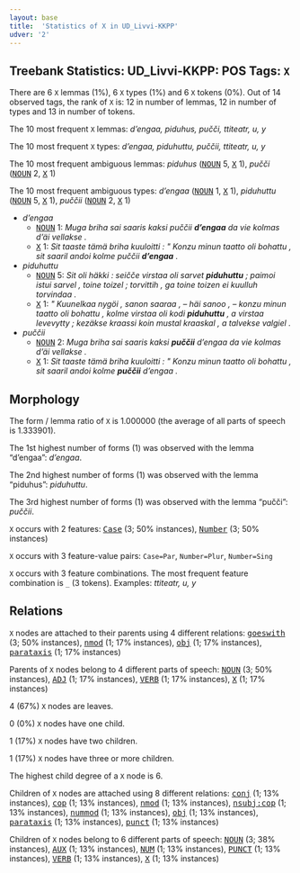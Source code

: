 ```yaml
---
layout: base
title:  'Statistics of X in UD_Livvi-KKPP'
udver: '2'
---
```


## Treebank Statistics: UD_Livvi-KKPP: POS Tags: `X`

There are 6 `X` lemmas (1%), 6 `X` types (1%) and 6 `X` tokens (0%).
Out of 14 observed tags, the rank of `X` is: 12 in number of lemmas, 12 in number of types and 13 in number of tokens.

The 10 most frequent `X` lemmas: <em>d’engaa, piduhus, pučči, ttiteatr, u, y</em>

The 10 most frequent `X` types:  <em>d’engaa, piduhuttu, puččii, ttiteatr, u, y</em>

The 10 most frequent ambiguous lemmas: <em>piduhus</em> (<tt><a href="olo_kkpp-pos-NOUN.html">NOUN</a></tt> 5, <tt><a href="olo_kkpp-pos-X.html">X</a></tt> 1), <em>pučči</em> (<tt><a href="olo_kkpp-pos-NOUN.html">NOUN</a></tt> 2, <tt><a href="olo_kkpp-pos-X.html">X</a></tt> 1)

The 10 most frequent ambiguous types:  <em>d’engaa</em> (<tt><a href="olo_kkpp-pos-NOUN.html">NOUN</a></tt> 1, <tt><a href="olo_kkpp-pos-X.html">X</a></tt> 1), <em>piduhuttu</em> (<tt><a href="olo_kkpp-pos-NOUN.html">NOUN</a></tt> 5, <tt><a href="olo_kkpp-pos-X.html">X</a></tt> 1), <em>puččii</em> (<tt><a href="olo_kkpp-pos-NOUN.html">NOUN</a></tt> 2, <tt><a href="olo_kkpp-pos-X.html">X</a></tt> 1)


* <em>d’engaa</em>
  * <tt><a href="olo_kkpp-pos-NOUN.html">NOUN</a></tt> 1: <em>Muga briha sai saaris kaksi puččii <b>d’engaa</b> da vie kolmas d’äi vellakse .</em>
  * <tt><a href="olo_kkpp-pos-X.html">X</a></tt> 1: <em>Sit taaste tämä briha kuuloitti : " Konzu minun taatto oli bohattu , sit saaril andoi kolme puččii <b>d’engaa</b> .</em>
* <em>piduhuttu</em>
  * <tt><a href="olo_kkpp-pos-NOUN.html">NOUN</a></tt> 5: <em>Sit oli häkki : seičče virstaa oli sarvet <b>piduhuttu</b> ; paimoi istui sarvel , toine toizel ; torvittih , ga toine toizen ei kuulluh torvindaa .</em>
  * <tt><a href="olo_kkpp-pos-X.html">X</a></tt> 1: <em>" Kuunelkaa nygöi , sanon saaraa , – häi sanoo , – konzu minun taatto oli bohattu , kolme virstaa oli kodi <b>piduhuttu</b> , a virstaa levevytty ; kezäkse kraassi koin mustal kraaskal , a talvekse valgiel .</em>
* <em>puččii</em>
  * <tt><a href="olo_kkpp-pos-NOUN.html">NOUN</a></tt> 2: <em>Muga briha sai saaris kaksi <b>puččii</b> d’engaa da vie kolmas d’äi vellakse .</em>
  * <tt><a href="olo_kkpp-pos-X.html">X</a></tt> 1: <em>Sit taaste tämä briha kuuloitti : " Konzu minun taatto oli bohattu , sit saaril andoi kolme <b>puččii</b> d’engaa .</em>

## Morphology

The form / lemma ratio of `X` is 1.000000 (the average of all parts of speech is 1.333901).

The 1st highest number of forms (1) was observed with the lemma “d’engaa”: <em>d’engaa</em>.

The 2nd highest number of forms (1) was observed with the lemma “piduhus”: <em>piduhuttu</em>.

The 3rd highest number of forms (1) was observed with the lemma “pučči”: <em>puččii</em>.

`X` occurs with 2 features: <tt><a href="olo_kkpp-feat-Case.html">Case</a></tt> (3; 50% instances), <tt><a href="olo_kkpp-feat-Number.html">Number</a></tt> (3; 50% instances)

`X` occurs with 3 feature-value pairs: `Case=Par`, `Number=Plur`, `Number=Sing`

`X` occurs with 3 feature combinations.
The most frequent feature combination is `_` (3 tokens).
Examples: <em>ttiteatr, u, y</em>


## Relations

`X` nodes are attached to their parents using 4 different relations: <tt><a href="olo_kkpp-dep-goeswith.html">goeswith</a></tt> (3; 50% instances), <tt><a href="olo_kkpp-dep-nmod.html">nmod</a></tt> (1; 17% instances), <tt><a href="olo_kkpp-dep-obj.html">obj</a></tt> (1; 17% instances), <tt><a href="olo_kkpp-dep-parataxis.html">parataxis</a></tt> (1; 17% instances)

Parents of `X` nodes belong to 4 different parts of speech: <tt><a href="olo_kkpp-pos-NOUN.html">NOUN</a></tt> (3; 50% instances), <tt><a href="olo_kkpp-pos-ADJ.html">ADJ</a></tt> (1; 17% instances), <tt><a href="olo_kkpp-pos-VERB.html">VERB</a></tt> (1; 17% instances), <tt><a href="olo_kkpp-pos-X.html">X</a></tt> (1; 17% instances)

4 (67%) `X` nodes are leaves.

0 (0%) `X` nodes have one child.

1 (17%) `X` nodes have two children.

1 (17%) `X` nodes have three or more children.

The highest child degree of a `X` node is 6.

Children of `X` nodes are attached using 8 different relations: <tt><a href="olo_kkpp-dep-conj.html">conj</a></tt> (1; 13% instances), <tt><a href="olo_kkpp-dep-cop.html">cop</a></tt> (1; 13% instances), <tt><a href="olo_kkpp-dep-nmod.html">nmod</a></tt> (1; 13% instances), <tt><a href="olo_kkpp-dep-nsubj-cop.html">nsubj:cop</a></tt> (1; 13% instances), <tt><a href="olo_kkpp-dep-nummod.html">nummod</a></tt> (1; 13% instances), <tt><a href="olo_kkpp-dep-obj.html">obj</a></tt> (1; 13% instances), <tt><a href="olo_kkpp-dep-parataxis.html">parataxis</a></tt> (1; 13% instances), <tt><a href="olo_kkpp-dep-punct.html">punct</a></tt> (1; 13% instances)

Children of `X` nodes belong to 6 different parts of speech: <tt><a href="olo_kkpp-pos-NOUN.html">NOUN</a></tt> (3; 38% instances), <tt><a href="olo_kkpp-pos-AUX.html">AUX</a></tt> (1; 13% instances), <tt><a href="olo_kkpp-pos-NUM.html">NUM</a></tt> (1; 13% instances), <tt><a href="olo_kkpp-pos-PUNCT.html">PUNCT</a></tt> (1; 13% instances), <tt><a href="olo_kkpp-pos-VERB.html">VERB</a></tt> (1; 13% instances), <tt><a href="olo_kkpp-pos-X.html">X</a></tt> (1; 13% instances)

